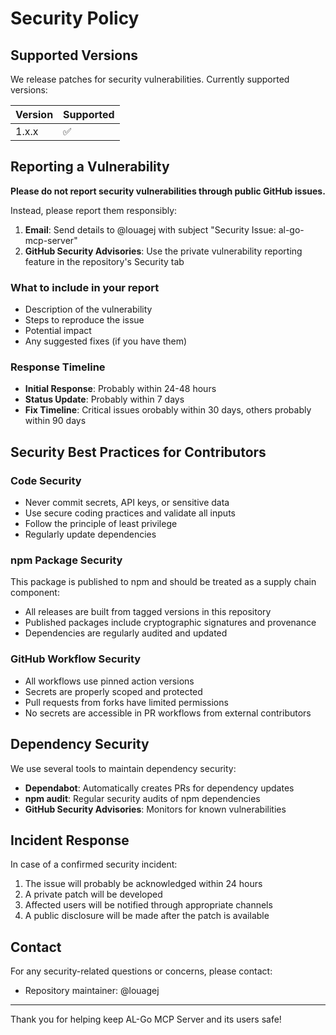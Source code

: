 # Security Policy

## Supported Versions

We release patches for security vulnerabilities. Currently supported versions:

| Version | Supported          |
| ------- | ------------------ |
| 1.x.x   | :white_check_mark: |

## Reporting a Vulnerability

**Please do not report security vulnerabilities through public GitHub issues.**

Instead, please report them responsibly:

1. **Email**: Send details to @louagej with subject "Security Issue: al-go-mcp-server"
2. **GitHub Security Advisories**: Use the private vulnerability reporting feature in the repository's Security tab

### What to include in your report

- Description of the vulnerability
- Steps to reproduce the issue
- Potential impact
- Any suggested fixes (if you have them)

### Response Timeline

- **Initial Response**: Probably within 24-48 hours
- **Status Update**: Probably within 7 days
- **Fix Timeline**: Critical issues orobably within 30 days, others probably within 90 days

## Security Best Practices for Contributors

### Code Security

- Never commit secrets, API keys, or sensitive data
- Use secure coding practices and validate all inputs
- Follow the principle of least privilege
- Regularly update dependencies

### npm Package Security

This package is published to npm and should be treated as a supply chain component:

- All releases are built from tagged versions in this repository
- Published packages include cryptographic signatures and provenance
- Dependencies are regularly audited and updated

### GitHub Workflow Security

- All workflows use pinned action versions
- Secrets are properly scoped and protected
- Pull requests from forks have limited permissions
- No secrets are accessible in PR workflows from external contributors

## Dependency Security

We use several tools to maintain dependency security:

- **Dependabot**: Automatically creates PRs for dependency updates
- **npm audit**: Regular security audits of npm dependencies
- **GitHub Security Advisories**: Monitors for known vulnerabilities

## Incident Response

In case of a confirmed security incident:

1. The issue will probably be acknowledged within 24 hours
2. A private patch will be developed
3. Affected users will be notified through appropriate channels
4. A public disclosure will be made after the patch is available

## Contact

For any security-related questions or concerns, please contact:
- Repository maintainer: @louagej

---

Thank you for helping keep AL-Go MCP Server and its users safe!